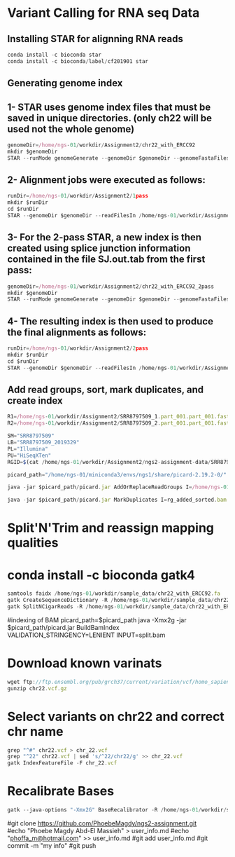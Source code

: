 # Variant Calling for RNA seq Data
## Installing STAR for alignning RNA reads

```javascript
conda install -c bioconda star 
conda install -c bioconda/label/cf201901 star 
```

## Generating genome index
## 1- STAR uses genome index files that must be saved in unique directories. (only ch22 will be used not the whole genome)

``` javascript
genomeDir=/home/ngs-01/workdir/Assignment2/chr22_with_ERCC92
mkdir $genomeDir
STAR --runMode genomeGenerate --genomeDir $genomeDir --genomeFastaFiles /home/ngs-01/workdir/sample_data/chr22_with_ERCC92.fa  --runThreadN 1 --sjdbGTFfile /home/ngs-01/workdir/sample_data/chr22_with_ERCC92.gtf
```

## 2- Alignment jobs were executed as follows:

``` javascript
runDir=/home/ngs-01/workdir/Assignment2/1pass
mkdir $runDir
cd $runDir
STAR --genomeDir $genomeDir --readFilesIn /home/ngs-01/workdir/Assignment2/ngs2-assignment-data/SRR8797509_1.part_001.part_001.fastq /home/ngs-01/workdir/Assignment2/ngs2-assignment-data/SRR8797509_2.part_001.part_001.fastq --runThreadN 4
```

## 3- For the 2-pass STAR, a new index is then created using splice junction information contained in the file SJ.out.tab from the first pass:

```javascript
genomeDir=/home/ngs-01/workdir/Assignment2/chr22_with_ERCC92_2pass
mkdir $genomeDir
STAR --runMode genomeGenerate --genomeDir $genomeDir --genomeFastaFiles /home/ngs-01/workdir/sample_data/chr22_with_ERCC92.fa    --sjdbFileChrStartEnd /home/ngs-01/workdir/Assignment2/1pass/SJ.out.tab --sjdbOverhang 75 --runThreadN 4
```


## 4- The resulting index is then used to produce the final alignments as follows:

```javascript 
runDir=/home/ngs-01/workdir/Assignment2/2pass
mkdir $runDir
cd $runDir
STAR --genomeDir $genomeDir --readFilesIn /home/ngs-01/workdir/Assignment2/ngs2-assignment-data/SRR8797509_1.part_001.part_001.fastq /home/ngs-01/workdir/Assignment2/ngs2-assignment-data/SRR8797509_2.part_001.part_001.fastq --runThreadN 4
```

##  Add read groups, sort, mark duplicates, and create index

```javascript
R1=/home/ngs-01/workdir/Assignment2/SRR8797509_1.part_001.part_001.fastq
R2=/home/ngs-01/workdir/Assignment2/SRR8797509_2.part_001.part_001.fastq

SM="SRR8797509"		               
LB="SRR8797509_2019329"				
PL="Illumina"		               
PU="HiSeqXTen"	                   
RGID=$(cat /home/ngs-01/workdir/Assignment2/ngs2-assignment-data/SRR8797509_*.part_001.part_001.fastq | head -n1 | sed 's/ /_/g' | cut -d "_" -f1)              

picard_path="/home/ngs-01/miniconda3/envs/ngs1/share/picard-2.19.2-0/"

java -jar $picard_path/picard.jar AddOrReplaceReadGroups I=/home/ngs-01/workdir/Assignment2/2pass/Aligned.out.sam O=rg_added_sorted.bam SO=coordinate RGID=$RGID RGLB=$LB RGPL=$PL RGPU=$PU RGSM=$SM

java -jar $picard_path/picard.jar MarkDuplicates I=rg_added_sorted.bam O=dedupped.bam  CREATE_INDEX=true VALIDATION_STRINGENCY=SILENT M=output.metrics 
```

# Split'N'Trim and reassign mapping qualities   
# conda install -c bioconda gatk4 

```javascript
samtools faidx /home/ngs-01/workdir/sample_data/chr22_with_ERCC92.fa
gatk CreateSequenceDictionary -R /home/ngs-01/workdir/sample_data/chr22_with_ERCC92.fa -O /home/ngs-01/workdir/sample_data/chr22_with_ERCC92.dict
gatk SplitNCigarReads -R /home/ngs-01/workdir/sample_data/chr22_with_ERCC92.fa -I dedupped.bam -O split.bam
```
#indexing of BAM
picard_path=$picard_path
java -Xmx2g -jar $picard_path/picard.jar BuildBamIndex VALIDATION_STRINGENCY=LENIENT INPUT=split.bam

# Download known varinats

```javascript
wget ftp://ftp.ensembl.org/pub/grch37/current/variation/vcf/homo_sapiens/homo_sapiens-chr22.vcf.gz -O chr22.vcf.gz```
gunzip chr22.vcf.gz
```

# Select variants on chr22 and correct chr name 

```javascript
grep "^#" chr22.vcf > chr_22.vcf
grep "^22" chr22.vcf | sed 's/^22/chr22/g' >> chr_22.vcf
gatk IndexFeatureFile -F chr_22.vcf
```
# Recalibrate Bases

```javascript
gatk --java-options "-Xmx2G" BaseRecalibrator -R /home/ngs-01/workdir/sample_data/chr22_with_ERCC92.fa -I split.bam --known-sites chr_22.vcf -O Recali_base.report
```


#git clone https://github.com/PhoebeMagdy/ngs2-assignment.git  
#echo "Phoebe Magdy Abd-El Massieh" > user_info.md
#echo "phoffa_m@hotmail.com" >> user_info.md
#git add user_info.md
#git commit -m "my info"
#git push

